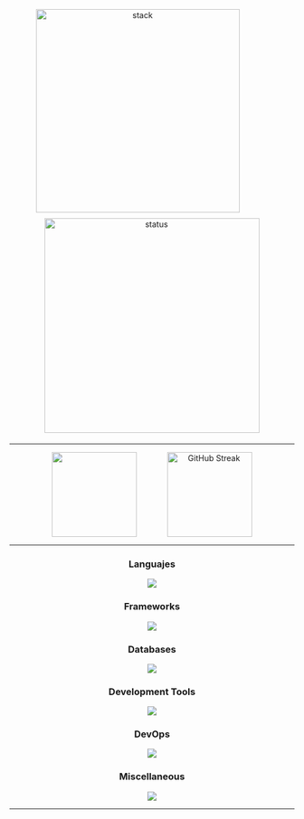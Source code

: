 

<!--
 <table cellpadding="20px" >
  <tr>
    <th  width="600"> <img width="100%" src="https://quotes-github-readme.vercel.app/api?quote=I+love+programming,+especially+focusing+on+backend+development.+I+enjoy+solving+puzzles,+figuring+out+how+things+work+and+am+always+learning+and+improving.&type=vertical&theme=nord"> </th>
    <th  width="600">  <img  width="100%" src="https://github-readme-stats.vercel.app/api/top-langs/?username=MiguelTFD&layout=donut-vertical&theme=nord&hide_border=true" alt="Languajes stats"> </th>
  </tr>
</table> 
-->

<p align="center">
<img align="center" style="max-width:100%;width:360px;margin:5px" alt="stack" src="https://quotes-github-readme.vercel.app/api?quote=I+love+programming,+especially+focusing+on+backend+development.+I+enjoy+solving+puzzles,+figuring+out+how+things+work+and+am+always+learning+and+improving.&author=.&type=vertical&theme=nord"/>
<img align="center" width="9%" src="data:image/svg+xml;base64,PHN2ZyB3aWR0aD0iMTAwIiBoZWlnaHQ9IjEwMCIgdmlld0JveD0iMCAwIDEwMCAxMDAiIHhtbG5zPSJodHRwOi8vd3d3LnczLm9yZy8yMDAwL3N2ZyIgc3R5bGU9Im9wYWNpdHk6IDA7Ij48cmVjdCB3aWR0aD0iMTAwIiBoZWlnaHQ9IjEwMCIgZmlsbD0icmVkIi8+PC9zdmc+" alt="">
<img align="center" style="max-width:100%;width:380px;margin:5px"  alt="status" src="https://github-readme-stats.vercel.app/api/top-langs/?username=MiguelTFD&layout=donut-vertical&theme=nord&hide_border=true&hide=css,html"/>
</p>

<hr>
<!--
<p align="center">
<img  style="max-width:100%;width:340px;margin:5px" alt="stack" src="https://github-readme-stats.vercel.app/api?username=MiguelTFD&show_icons=true&theme=nord&rank_icon=github"/>
<img  style="max-width:100%;width:500px;margin:5px"  alt="status" src="http://github-profile-summary-cards.vercel.app/api/cards/profile-details?username=MiguelTFD&theme=nord_dark"/>
</p>
-->
<p align="center">
<a>
  <img height=150 align="center" src="https://github-readme-stats.vercel.app/api?username=MiguelTFD&show_icons=true&theme=nord&rank_icon=github&hide_border=true&include_all_commits=true&count_private=true" />
</a>
<a><img align="center" width="9%" src="data:image/svg+xml;base64,PHN2ZyB3aWR0aD0iMTAwIiBoZWlnaHQ9IjEwMCIgdmlld0JveD0iMCAwIDEwMCAxMDAiIHhtbG5zPSJodHRwOi8vd3d3LnczLm9yZy8yMDAwL3N2ZyIgc3R5bGU9Im9wYWNpdHk6IDA7Ij48cmVjdCB3aWR0aD0iMTAwIiBoZWlnaHQ9IjEwMCIgZmlsbD0icmVkIi8+PC9zdmc+" alt=""></a>
<a>
  <img height=150 align="center" src="https://streak-stats.demolab.com?user=MiguelTFD&theme=nord&hide_border=true&date_format=j%2Fn%5B%2FY%5D&mode=weekly" alt="GitHub Streak" />
</a>
</p>
<hr>

<p align="center">

<h3 align="center">Languajes</h3>


  
  <p align="center">
  <a href="#">
    <img src="https://skillicons.dev/icons?i=java,ts,cs,bash" />
  </a>
  </p>

<h3 align="center">Frameworks</h3>
  
   <p align="center">
  <a href="#">
    <img src="https://skillicons.dev/icons?i=spring,react,dotnet,bootstrap" />
  </a>
  </p>


<h3 align="center">Databases</h3>
  
   <p align="center">
  <a href="#">
    <img src="https://go-skill-icons.vercel.app/api/icons?i=mysql,postgres,sqlserver" />
  </a>
  </p>

  <h3 align="center">Development Tools</h3>
  
   <p align="center">
  <a href="#">
    <img src="https://go-skill-icons.vercel.app/api/icons?i=vim,datagrip,idea,eclipse,vscode,visualstudio"/>
  </a>
  </p>


  <h3 align="center">DevOps</h3>
  
   <p align="center">
  <a href="#">
    <img src="https://go-skill-icons.vercel.app/api/icons?i=linux,docker,git"/>
  </a>
  </p>
  
  <h3 align="center">Miscellaneous</h3>
   <p align="center">
  <a href="#">
    <img src="https://go-skill-icons.vercel.app/api/icons?i=obsidian,figma,miro,maven,html,css,sass"/>
  </a>
  </p>
</p>

---




